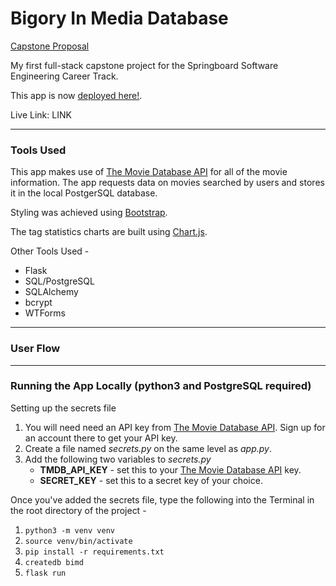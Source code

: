 # Bigory In Media Database

[Capstone Proposal](https://docs.google.com/document/d/1GIy4LwWKh6X36isgLwzILPHXZzgog_CfAB5AXcOfQzI/edit?usp=sharing)

My first full-stack capstone project for the Springboard Software Engineering Career Track.

This app is now [deployed here!](LINK).

Live Link: LINK

---

### **Tools Used**

This app makes use of [The Movie Database API](https://developers.themoviedb.org/) for all of the movie information. The app requests data on movies searched by users and stores it in the local PostgerSQL database.

Styling was achieved using [Bootstrap](https://getbootstrap.com/).

The tag statistics charts are built using [Chart.js](https://www.chartjs.org/).

Other Tools Used -

- Flask
- SQL/PostgreSQL
- SQLAlchemy
- bcrypt
- WTForms

---

### **User Flow**



---

### **Running the App Locally (python3 and PostgreSQL required)**

Setting up the secrets file

1. You will need need an API key from [The Movie Database API](https://developers.themoviedb.org/). Sign up for an account there to get your API key.
2. Create a file named _secrets.py_ on the same level as _app.py_.
3. Add the following two variables to _secrets.py_
    * **TMDB_API_KEY** - set this to your [The Movie Database API](https://developers.themoviedb.org/) key.
    * **SECRET_KEY** - set this to a secret key of your choice.

Once you've added the secrets file, type the following into the Terminal in the root directory of the project -

1. `python3 -m venv venv`
2. `source venv/bin/activate`
3. `pip install -r requirements.txt`
4. `createdb bimd`
5. `flask run`